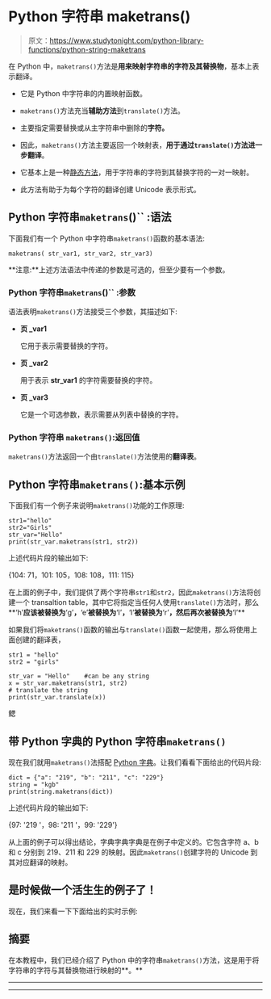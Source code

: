 # Python 字符串 maketrans()

> 原文：<https://www.studytonight.com/python-library-functions/python-string-maketrans>

在 Python 中，`maketrans()`方法是**用来映射字符串的字符及其替换物**，基本上表示翻译。

*   它是 Python 中字符串的内置映射函数。

*   `maketrans()`方法充当**辅助方法**到`translate()`方法。

*   主要指定需要替换或从主字符串中删除的**字符。**

*   因此，`maketrans()`方法主要返回一个映射表，**用于通过`translate()`方法进一步翻译**。

*   它基本上是一种[静态方法](https://www.studytonight.com/python/python-static-keyword)，用于字符串的字符到其替换字符的一对一映射。

*   此方法有助于为每个字符的翻译创建 Unicode 表示形式。

## Python 字符串`maketrans`()`` :语法

下面我们有一个 Python 中字符串`maketrans()`函数的基本语法:

```
maketrans( str_var1, str_var2, str_var3)
```

**注意:**上述方法语法中传递的参数是可选的，但至少要有一个参数。

### Python 字符串`maketrans`()`` :参数

语法表明`maketrans()`方法接受三个参数，其描述如下:

*   **页 _var1**

    它用于表示需要替换的字符。

*   **页 _var2**

    用于表示 **str_var1** 的字符需要替换的字符。

*   **页 _var3**

    它是一个可选参数，表示需要从列表中替换的字符。

### Python 字符串 `maketrans()`:返回值

`maketrans()`方法返回一个由`translate()`方法使用的**翻译表**。

## Python 字符串`maketrans()`:基本示例

下面我们有一个例子来说明`maketrans()`功能的工作原理:

```
str1="hello"
str2="Girls"
str_var="Hello"
print(str_var.maketrans(str1, str2))
```

上述代码片段的输出如下:

{104: 71，101: 105，108: 108，111: 115}

在上面的例子中，我们提供了两个字符串`str1`和`str2`，因此`maketrans()`方法将创建一个 transaltion table，其中它将指定当任何人使用`translate()`方法时，那么**‘h’**应该被替换为**‘g’**，**‘e’**被替换为**‘I’**，**‘l’**被替换为**‘r’**，然后再次被替换为**‘l’**

如果我们将`maketrans()`函数的输出与`translate()`函数一起使用，那么将使用上面创建的翻译表，

```
str1 = "hello"
str2 = "girls"

str_var = "Hello"    #can be any string
x = str_var.maketrans(str1, str2)
# translate the string
print(str_var.translate(x))
```

鳃

## 带 Python 字典的 Python 字符串`maketrans()`

现在我们就用`maketrans()`法搭配 [Python 字典](https://www.studytonight.com/python/dictionaries-in-python)。让我们看看下面给出的代码片段:

```
dict = {"a": "219", "b": "211", "c": "229"}
string = "kgb"
print(string.maketrans(dict))
```

上述代码片段的输出如下:

{97: '219 '，98: '211 '，99: '229'}

从上面的例子可以得出结论，字典字典字典是在例子中定义的。它包含字符 a、b 和 c 分别到 219、211 和 229 的映射。因此`maketrans()`创建字符的 Unicode 到其对应翻译的映射。

## 是时候做一个活生生的例子了！

现在，我们来看一下下面给出的实时示例:

## 摘要

在本教程中，我们已经介绍了 Python 中的字符串`maketrans()`方法，这是用于将字符串的字符与其替换物进行映射的**。**

* * *

* * *